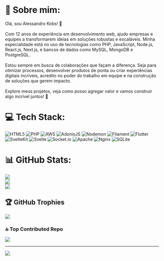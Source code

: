 # 💫 Sobre mim:
Olá, sou Alessandro Kobs! 👋<br><br>Com 12 anos de experiência em desenvolvimento web, ajudo empresas e equipes a transformarem ideias em soluções robustas e escaláveis. Minha especialidade está no uso de tecnologias como PHP, JavaScript, Node.js, React.js, Next.js, e bancos de dados como MySQL, MongoDB e PostgreSQL.<br><br>Estou sempre em busca de colaborações que façam a diferença. Seja para otimizar processos, desenvolver produtos de ponta ou criar experiências digitais incríveis, acredito no poder do trabalho em equipe e na construção de soluções que gerem impacto.<br><br>Explore meus projetos, veja como posso agregar valor e vamos construir algo incrível juntos! 🚀


# 💻 Tech Stack:
![HTML5](https://img.shields.io/badge/html5-%23E34F26.svg?style=plastic&logo=html5&logoColor=white) ![PHP](https://img.shields.io/badge/php-%23777BB4.svg?style=plastic&logo=php&logoColor=white) ![AWS](https://img.shields.io/badge/AWS-%23FF9900.svg?style=plastic&logo=amazon-aws&logoColor=white) ![AdonisJS](https://img.shields.io/badge/adonisjs-%23220052.svg?style=plastic&logo=adonisjs&logoColor=white) ![Nodemon](https://img.shields.io/badge/NODEMON-%23323330.svg?style=plastic&logo=nodemon&logoColor=%BBDEAD) ![Filament](https://img.shields.io/badge/Filament-FFAA00?style=plastic&logoColor=%23000000) ![Flutter](https://img.shields.io/badge/Flutter-%2302569B.svg?style=plastic&logo=Flutter&logoColor=white) ![SvelteKit](https://img.shields.io/badge/sveltekit-%23ff3e00.svg?style=plastic&logo=svelte&logoColor=white) ![Svelte](https://img.shields.io/badge/svelte-%23f1413d.svg?style=plastic&logo=svelte&logoColor=white) ![Socket.io](https://img.shields.io/badge/Socket.io-black?style=plastic&logo=socket.io&badgeColor=010101) ![Apache](https://img.shields.io/badge/apache-%23D42029.svg?style=plastic&logo=apache&logoColor=white) ![Nginx](https://img.shields.io/badge/nginx-%23009639.svg?style=plastic&logo=nginx&logoColor=white) ![SQLite](https://img.shields.io/badge/sqlite-%2307405e.svg?style=plastic&logo=sqlite&logoColor=white)
# 📊 GitHub Stats:
![](https://github-readme-stats.vercel.app/api?username=alessandrob7carreira&theme=merko&hide_border=false&include_all_commits=false&count_private=false)<br/>
![](https://github-readme-streak-stats.herokuapp.com/?user=alessandrob7carreira&theme=merko&hide_border=false)<br/>
![](https://github-readme-stats.vercel.app/api/top-langs/?username=alessandrob7carreira&theme=merko&hide_border=false&include_all_commits=false&count_private=false&layout=compact)

## 🏆 GitHub Trophies
![](https://github-profile-trophy.vercel.app/?username=alessandrob7carreira&theme=radical&no-frame=false&no-bg=true&margin-w=4)

### 🔝 Top Contributed Repo
![](https://github-contributor-stats.vercel.app/api?username=alessandrob7carreira&limit=5&theme=tokyonight&combine_all_yearly_contributions=true)

---
[![](https://visitcount.itsvg.in/api?id=alessandrob7carreira&icon=0&color=1)](https://visitcount.itsvg.in)

